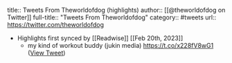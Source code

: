 title:: Tweets From Theworldofdog (highlights)
author:: [[@theworldofdog on Twitter]]
full-title:: "Tweets From Theworldofdog"
category:: #tweets
url:: https://twitter.com/theworldofdog

- Highlights first synced by [[Readwise]] [[Feb 20th, 2023]]
	- my kind of workout buddy
	  (jukin media) https://t.co/x228fV8wG1 ([View Tweet](https://twitter.com/theworldofdog/status/1576967924849340416))